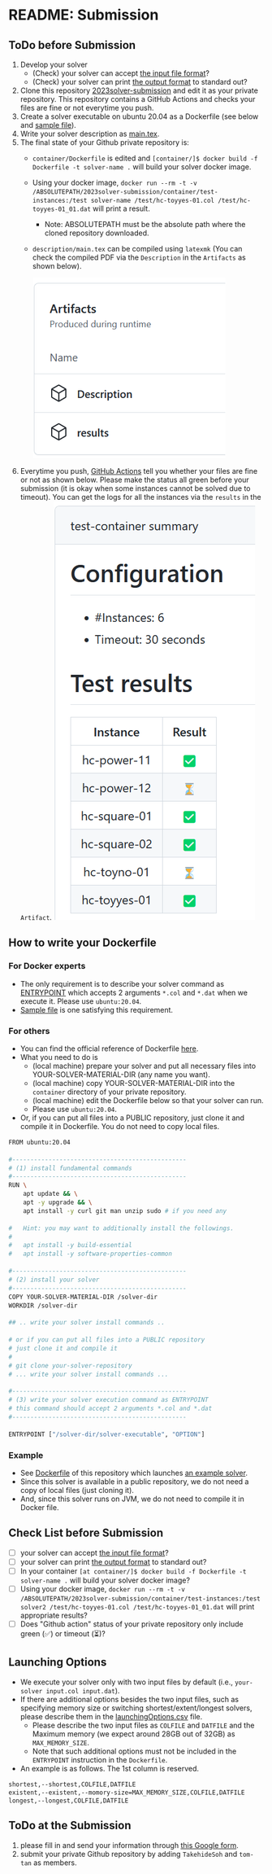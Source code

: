 # README: Submission


## ToDo before Submission

  1. Develop your solver
     - (Check) your solver can accept [the input file format](https://core-challenge.github.io/2023/format/)?
     - (Check) your solver can print [the output format](https://core-challenge.github.io/2023/format/) to standard out?
  2. Clone this repository [2023solver-submission](https://github.com/core-challenge/2023solver-submission) and edit it as your private repository. This repository contains a GitHub Actions and checks your files are fine or not everytime you push. 
  3. Create a solver executable on ubuntu 20.04 as a Dockerfile (see below and [sample file](/container/Dockerfile)).
  4. Write your solver description as [main.tex](/description/main.tex). 
  5. The final state of your Github private repository is:
     - `container/Dockerfile` is edited and `[container/]$ docker build -f Dockerfile -t solver-name .` will build your solver docker image.
     - Using your docker image, `docker run --rm -t -v /ABSOLUTEPATH/2023solver-submission/container/test-instances:/test solver-name /test/hc-toyyes-01.col /test/hc-toyyes-01_01.dat` will print a result.
       - Note: ABSOLUTEPATH must be the absolute path where the cloned repository downloaded.
     - `description/main.tex` can be compiled using `latexmk` (You can check the compiled PDF via the `Description` in the `Artifacts` as shown below).

       ![Description](figs/artifacts.png)
  6. Everytime you push, [GitHub Actions](https://github.com/core-challenge/2023solver-submission/actions) tell you whether your files are fine or not as shown below. Please make the status all green before your submission (it is okay when some instances cannot be solved due to timeout). You can get the logs for all the instances via the `results` in the `Artifact`.
  ![Description](figs/test-results.png)

## How to write your Dockerfile

### For Docker experts

- The only requirement is to describe your solver command as [ENTRYPOINT](https://docs.docker.com/engine/reference/builder/#entrypoint) which accepts 2 arguments `*.col` and `*.dat` when we execute it. Please use `ubuntu:20.04`.
- [Sample file](/container/Dockerfile) is one satisfying this requirement.

### For others

- You can find the official reference of Dockerfile [here](https://docs.docker.com/engine/reference/builder/). 
- What you need to do is 
  - (local machine) prepare your solver and put all necessary files into YOUR-SOLVER-MATERIAL-DIR (any name you want).
  - (local machine) copy YOUR-SOLVER-MATERIAL-DIR into the `container` directory of your private repository.
  - (local machine) edit the Dockerfile below so that your solver can run.
  - Please use `ubuntu:20.04`.
- Or, if you can put all files into a PUBLIC repository, just clone it and compile it in Dockerfile. You do not need to copy local files. 


``` bash
FROM ubuntu:20.04

#------------------------------------------------
# (1) install fundamental commands
#------------------------------------------------
RUN \
    apt update && \
    apt -y upgrade && \
    apt install -y curl git man unzip sudo # if you need any

#   Hint: you may want to additionally install the followings. 
# 
#   apt install -y build-essential
#   apt install -y software-properties-common

#------------------------------------------------
# (2) install your solver
#------------------------------------------------
COPY YOUR-SOLVER-MATERIAL-DIR /solver-dir
WORKDIR /solver-dir

## .. write your solver install commands ..

# or if you can put all files into a PUBLIC repository
# just clone it and compile it
#
# git clone your-solver-repository
# ... write your solver install commands ...

#------------------------------------------------
# (3) write your solver execution command as ENTRYPOINT
# this command should accept 2 arguments *.col and *.dat
#------------------------------------------------

ENTRYPOINT ["/solver-dir/solver-executable", "OPTION"]
```

### Example

- See [Dockerfile](/container/Dockerfile) of this repository which launches [an example solver](https://github.com/core-challenge/util-example-solver). 
- Since this solver is available in a public repository, we do not need a copy of local files (just cloning it). 
- And, since this solver runs on JVM, we do not need to compile it in Docker file. 


## Check List before Submission

- [ ] your solver can accept [the input file format](https://core-challenge.github.io/2023/format/)?
- [ ] your solver can print [the output format](https://core-challenge.github.io/2023/format/) to standard out?
- [ ] In your container `[at container/]$ docker build -f Dockerfile -t solver-name .` will build your solver docker image?
- [ ] Using your docker image, `docker run --rm -t -v /ABSOLUTEPATH/2023solver-submission/container/test-instances:/test solver2 /test/hc-toyyes-01.col /test/hc-toyyes-01_01.dat` will print appropriate results?
- [ ] Does "Github action" status of your private repository only include green (:white_check_mark:) or timeout (:hourglass_flowing_sand:)?

## Launching Options

- We execute your solver only with two input files by default (i.e., `your-solver input.col input.dat`).
- If there are additional options besides the two input files, such as specifying memory size or switching shortest/extent/longest solvers, please describe them in the [launchingOptions.csv](/container/launchOptions.csv) file.
  - Please describe the two input files as `COLFILE` and `DATFILE` and the Maximum memory (we expect around 28GB out of 32GB) as `MAX_MEMORY_SIZE`.
  - Note that such additional options must not be included in the `ENTRYPOINT` instruction in the `Dockerfile`.
- An example is as follows. The 1st column is reserved.

```
shortest,--shortest,COLFILE,DATFILE
existent,--existent,--momory-size=MAX_MEMORY_SIZE,COLFILE,DATFILE
longest,--longest,COLFILE,DATFILE
```


## ToDo at the Submission

  1. please fill in and send your information through [this Google form](https://forms.gle/CGYfrksJASwGUpWYA).
  2. submit your private Github repository by adding `TakehideSoh` and `tom-tan` as members.
